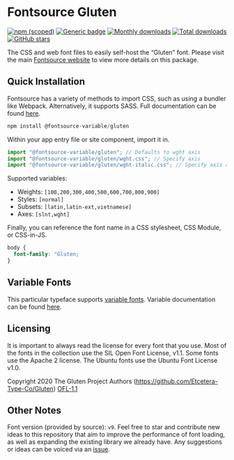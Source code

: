 # Fontsource Gluten

[![npm (scoped)](https://img.shields.io/npm/v/@fontsource/gluten?color=brightgreen)](https://www.npmjs.com/package/@fontsource/gluten) [![Generic badge](https://img.shields.io/badge/fontsource-passing-brightgreen)](https://github.com/fontsource/fontsource) [![Monthly downloads](https://badgen.net/npm/dm/@fontsource/gluten)](https://github.com/fontsource/fontsource) [![Total downloads](https://badgen.net/npm/dt/@fontsource/gluten)](https://github.com/fontsource/fontsource) [![GitHub stars](https://img.shields.io/github/stars/fontsource/fontsource.svg?style=social&label=Star)](https://github.com/fontsource/fontsource/stargazers)

The CSS and web font files to easily self-host the “Gluten” font. Please visit the main [Fontsource website](https://fontsource.org/fonts/gluten) to view more details on this package.

## Quick Installation

Fontsource has a variety of methods to import CSS, such as using a bundler like Webpack. Alternatively, it supports SASS. Full documentation can be found [here](https://fontsource.org/docs/getting-started/introduction).

```javascript
npm install @fontsource-variable/gluten
```

Within your app entry file or site component, import it in.

```javascript
import "@fontsource-variable/gluten"; // Defaults to wght axis
import "@fontsource-variable/gluten/wght.css"; // Specify axis
import "@fontsource-variable/gluten/wght-italic.css"; // Specify axis and style

```

Supported variables:
- Weights: `[100,200,300,400,500,600,700,800,900]`
- Styles: `[normal]`
- Subsets: `[latin,latin-ext,vietnamese]`
- Axes: `[slnt,wght]`

Finally, you can reference the font name in a CSS stylesheet, CSS Module, or CSS-in-JS.

```css
body {
  font-family: "Gluten;
}
```

## Variable Fonts

This particular typeface supports [variable fonts](https://developer.mozilla.org/en-US/docs/Web/CSS/CSS_Fonts/Variable_Fonts_Guide).
Variable documentation can be found [here](https://fontsource.org/docs/getting-started/variable).

## Licensing
It is important to always read the license for every font that you use.
Most of the fonts in the collection use the SIL Open Font License, v1.1. Some fonts use the Apache 2 license. The Ubuntu fonts use the Ubuntu Font License v1.0.

Copyright 2020 The Gluten Project Authors (https://github.com/Etcetera-Type-Co/Gluten)
[OFL-1.1](http://scripts.sil.org/OFL)

## Other Notes
Font version (provided by source): `v9`.
Feel free to star and contribute new ideas to this repository that aim to improve the performance of font loading, as well as expanding the existing library we already have. Any suggestions or ideas can be voiced via an [issue](https://github.com/fontsource/fontsource/issues).